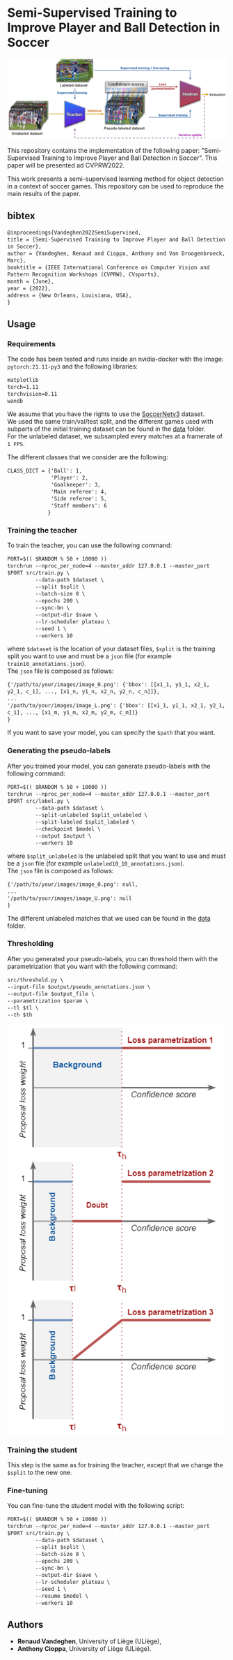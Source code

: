 # Semi-Supervised Training to Improve Player and Ball Detection in Soccer

<p align="center"><img src="img/Main-semi-supervised.png" width="720" ></p>

This repository contains the implementation of the following paper: "Semi-Supervised Training to Improve Player and Ball Detection in Soccer".
This paper will be presented ad CVPRW2022.

This work presents a semi-supervised learning method for object detection in a context of soccer games.
This repository can be used to reproduce the main results of the paper.

## bibtex
```
@inproceedings{Vandeghen2022SemiSupervised,
title = {Semi-Supervised Training to Improve Player and Ball Detection in Soccer},
author = {Vandeghen, Renaud and Cioppa, Anthony and Van Droogenbroeck, Marc},
booktitle = {IEEE International Conference on Computer Vision and Pattern Recognition Workshops (CVPRW), CVsports},
month = {June},
year = {2022},
address = {New Orleans, Louisiana, USA},
}
```

## Usage

### Requirements
The code has been tested and runs inside an nvidia-docker with the image: `pytorch:21.11-py3` and the following libraries:
```
matplotlib
torch=1.11
torchvision=0.11
wandb
```

We assume that you have the rights to use the [SoccerNetv3](https://www.soccer-net.org/download) dataset.  
We used the same train/val/test split, and the different games used with subparts of the initial training dataset can be found in the [data](data) folder.  
For the unlabeled dataset, we subsampled every matches at a framerate of `1 FPS`.

The different classes that we consider are the following:
```
CLASS_DICT = {'Ball': 1,
              'Player': 2,
              'Goalkeeper': 3,
              'Main referee': 4,
              'Side referee': 5,
              'Staff members': 6
             }
```


### Training the teacher
To train the teacher, you can use the following command:
```
PORT=$(( $RANDOM % 50 + 10000 ))
torchrun --nproc_per_node=4 --master_addr 127.0.0.1 --master_port $PORT src/train.py \
         --data-path $dataset \
         --split $split \
         --batch-size 8 \
         --epochs 200 \
         --sync-bn \
         --output-dir $save \
         --lr-scheduler plateau \
         --seed 1 \
         --workers 10
```

where `$dataset` is the location of your dataset files, `$split` is the training split you want to use and must be a `json` file (for example `train10_annotations.json`).  
The `json` file is composed as follows:
```
{'/path/to/your/images/image_0.png': {'bbox': [[x1_1, y1_1, x2_1, y2_1, c_1], ..., [x1_n, y1_n, x2_n, y2_n, c_n]]},
...
'/path/to/your/images/image_L.png': {'bbox': [[x1_1, y1_1, x2_1, y2_1, c_1], ..., [x1_m, y1_m, x2_m, y2_m, c_m]]}
}
```
If you want to save your model, you can specify the `$path` that you want.

### Generating the pseudo-labels
After you trained your model, you can generate pseudo-labels with the following command:
```
PORT=$(( $RANDOM % 50 + 10000 ))
torchrun --nproc_per_node=4 --master_addr 127.0.0.1 --master_port $PORT src/label.py \
         --data-path $dataset \
         --split-unlabeled $split_unlabeled \
         --split-labeled $split_labeled \
         --checkpoint $model \
         --output $output \
         --workers 10
```
where `$split_unlabeled` is the unlabeled split that you want to use and must be a `json` file (for example `unlabeled10_10_annotations.json`).  
The `json` file is composed as follows:
```
{'/path/to/your/images/image_0.png': null,
...
'/path/to/your/images/image_U.png': null
}
```
The different unlabeled matches that we used can be found in the [data](data) folder.  

### Thresholding 
After you generated your pseudo-labels, you can threshold them with the parametrization that you want with the following command:
```
src/threshold.py \
--input-file $output/pseudo_annotations.json \
--output-file $output_file \
--parametrization $param \
--tl $tl \
--th $th
```
<p align="center"><img src="img/lossweights.png" width="500" ></p>

### Training the student
This step is the same as for training the teacher, except that we change the `$split` to the new one.

### Fine-tuning
You can fine-tune the student model with the following script:
```
PORT=$(( $RANDOM % 50 + 10000 ))
torchrun --nproc_per_node=4 --master_addr 127.0.0.1 --master_port $PORT src/train.py \
         --data-path $dataset \
         --split $split \
         --batch-size 8 \
         --epochs 200 \
         --sync-bn \
         --output-dir $save \
         --lr-scheduler plateau \
         --seed 1 \
         --resume $model \
         --workers 10
```

## Authors
* **Renaud Vandeghen**, University of Liège (ULiège),
* **Anthony Cioppa**, University of Liège (ULiège).